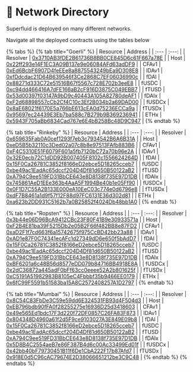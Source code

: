 # 🔗 Network Directory

Superfluid is deployed on many different networks.

Navigate all the deployed contracts using the tables below

{% tabs %}
{% tab title="Goerli" %}
| Resource | Address |
| :--- | :---: |
| Resolver | [0x3710AB3fDE2B61736B8BB0CE845D6c61F667a78E](http://goerli.etherscan.io/address/0x3710AB3fDE2B61736B8BB0CE845D6c61F667a78E) |
| Host | [0x22ff293e14F1EC3A09B137e9e06084AFd63adDF9](http://goerli.etherscan.io/address/0x22ff293e14F1EC3A09B137e9e06084AFd63adDF9) |
| CFAv1 | [0xEd6BcbF6907D4feEEe8a8875543249bEa9D308E8](http://goerli.etherscan.io/address/0xEd6BcbF6907D4feEEe8a8875543249bEa9D308E8) |
| IDAv1 | [0xfDdcdac21D64B639546f3Ce2868C7EF06036990c](http://goerli.etherscan.io/address/0xfDdcdac21D64B639546f3Ce2868C7EF06036990c) |
| fDAI | [0x88271d333C72e51516B67f5567c728E702b3eeE8](http://goerli.etherscan.io/address/0x88271d333C72e51516B67f5567c728E702b3eeE8) |
| fUSDC | [0xc94dd466416A7dFE166aB2cF916D3875C049EBB7](http://goerli.etherscan.io/address/0xc94dd466416A7dFE166aB2cF916D3875C049EBB7) |
| fTUSD | [0x53d00397f03147A9bD9c40443A105A82780deAF1](http://goerli.etherscan.io/address/0x53d00397f03147A9bD9c40443A105A82780deAF1) |
| fDAIx | [0xF2d68898557cCb2Cf4C10c3Ef2B034b2a69DAD00](http://goerli.etherscan.io/address/0xF2d68898557cCb2Cf4C10c3Ef2B034b2a69DAD00) |
| fUSDCx | [0x8aE68021f6170E5a766bE613cEA0d75236ECCa9a](http://goerli.etherscan.io/address/0x8aE68021f6170E5a766bE613cEA0d75236ECCa9a) |
| fTUSDx | [0x95697ec24439E3Eb7ba588c7B279b9B369236941](http://goerli.etherscan.io/address/0x95697ec24439E3Eb7ba588c7B279b9B369236941) |
| ETHx | [0x5943F705aBb6834Cad767e6E4bB258Bc48D9C947](https://goerli.etherscan.io/address/0x5943F705aBb6834Cad767e6E4bB258Bc48D9C947) |
{% endtab %}

{% tab title="Rinkeby" %}
| Resource | Address |
| :--- | :---: |
| Resolver | [0x659635Fab0A0cef1293f7eb3c7934542B6A6B31A](http://rinkeby.etherscan.io/address/0x659635Fab0A0cef1293f7eb3c7934542B6A6B31A) |
| Host | [0xeD5B5b32110c3Ded02a07c8b8e97513FAfb883B6](http://rinkeby.etherscan.io/address/0xeD5B5b32110c3Ded02a07c8b8e97513FAfb883B6) |
| CFAv1 | [0xF4C5310E51F6079F601a5fb7120bC72a70b96e2A](http://rinkeby.etherscan.io/address/0xF4C5310E51F6079F601a5fb7120bC72a70b96e2A) |
| IDAv1 | [0x32E0ecb72C1dDD92B007405F8102c1556624264D](http://rinkeby.etherscan.io/address/0x32E0ecb72C1dDD92B007405F8102c1556624264D) |
| fDAI | [0x15F0Ca26781C3852f8166eD2ebce5D18265cceb7](http://rinkeby.etherscan.io/address/0x15F0Ca26781C3852f8166eD2ebce5D18265cceb7) |
| fUSDC | [0xbe49ac1EadAc65dccf204D4Df81d650B50122aB2](http://rinkeby.etherscan.io/address/0xbe49ac1EadAc65dccf204D4Df81d650B50122aB2) |
| fTUSD | [0xA794C9ee519FD31BbCE643e8D8138f735E97D1DB](http://rinkeby.etherscan.io/address/0xA794C9ee519FD31BbCE643e8D8138f735E97D1DB) |
| fDAIx | [0x745861AeD1EEe363b4AaA5F1994Be40b1e05Ff90](http://rinkeby.etherscan.io/address/0x745861AeD1EEe363b4AaA5F1994Be40b1e05Ff90) |
| fUSDCx | [0x0F1D7C55A2B133E000eA10EeC03c774e0d6796e8](http://rinkeby.etherscan.io/address/0x0F1D7C55A2B133E000eA10EeC03c774e0d6796e8) |
| fTUSDx | [0xdF7B8461a1d9f57f12F88d97FC6131E36d302d81](http://rinkeby.etherscan.io/address/0xdF7B8461a1d9f57f12F88d97FC6131E36d302d81) |
| ETHx | [0xa623b2DD931C5162b7a0B25852f4024Db48bb1A0](https://rinkeby.etherscan.io/address/0xa623b2DD931C5162b7a0B25852f4024Db48bb1A0) |
{% endtab %}

{% tab title="Ropsten" %}
| Resource | Address |
| :--- | :---: |
| Resolver | [0x3b44e06D96BcA9412CBc23F80F41B9e30933571a](http://ropsten.etherscan.io/address/0x3b44e06D96BcA9412CBc23F80F41B9e30933571a) |
| Host | [0xF2B4E81ba39F5215Db2e05B2F66f482BB8e87FD2](http://ropsten.etherscan.io/address/0xF2B4E81ba39F5215Db2e05B2F66f482BB8e87FD2) |
| CFAv1 | [0xaD2F1f7cd663f6a15742675f975CcBD42bb23a88](http://ropsten.etherscan.io/address/0xaD2F1f7cd663f6a15742675f975CcBD42bb23a88) |
| IDAv1 | [0xAD1e87F0C74341ecAFc1d27349dD6e650f5bAdD7](http://ropsten.etherscan.io/address/0xAD1e87F0C74341ecAFc1d27349dD6e650f5bAdD7) |
| fDAI | [0x15F0Ca26781C3852f8166eD2ebce5D18265cceb7](http://ropsten.etherscan.io/address/0x15F0Ca26781C3852f8166eD2ebce5D18265cceb7) |
| fUSDC | [0xbe49ac1EadAc65dccf204D4Df81d650B50122aB2](http://ropsten.etherscan.io/address/0xbe49ac1EadAc65dccf204D4Df81d650B50122aB2) |
| fTUSD | [0xA794C9ee519FD31BbCE643e8D8138f735E97D1DB](http://ropsten.etherscan.io/address/0xA794C9ee519FD31BbCE643e8D8138f735E97D1DB) |
| fDAIx | [0xBF6201a6c48B56d8577eDD079b84716BB4918E8A](http://ropsten.etherscan.io/address/0xBF6201a6c48B56d8577eDD079b84716BB4918E8A) |
| fUSDCx | [0x2dC36872a445adF0bFf63cc0eeee52A2b801625f](http://ropsten.etherscan.io/address/0x2dC36872a445adF0bFf63cc0eeee52A2b801625f) |
| fTUSDx | [0xC5191A51982983B8105eC4Fbbbf35b9466EE0179](http://ropsten.etherscan.io/address/0xC5191A51982983B8105eC4Fbbbf35b9466EE0179) |
| ETHx | [0x6fC99F5591b51583ba15A8C2572408257A1D2797](https://ropsten.etherscan.io/address/0x6fC99F5591b51583ba15A8C2572408257A1D2797) |
{% endtab %}

{% tab title="Mumbai" %}
| Resource | Address |
| :--- | :---: |
| Resolver | [0x8C54C83FbDe3C59e59dd6E324531FB93d4F504d3](https://explorer-mumbai.maticvigil.com/address/0x8C54C83FbDe3C59e59dd6E324531FB93d4F504d3) |
| Host | [0xEB796bdb90fFA0f28255275e16936D25d3418603](https://explorer-mumbai.maticvigil.com/address/0xEB796bdb90fFA0f28255275e16936D25d3418603) |
| CFAv1 | [0x49e565Ed1bdc17F3d220f72DF0857C26FA83F873](https://explorer-mumbai.maticvigil.com/address/0x49e565Ed1bdc17F3d220f72DF0857C26FA83F873) |
| IDAv1 | [0x804348D4960a61f2d5F9ce9103027A3E849E09b8](https://explorer-mumbai.maticvigil.com/address/0x804348D4960a61f2d5F9ce9103027A3E849E09b8) |
| fDAI | [0x15F0Ca26781C3852f8166eD2ebce5D18265cceb7](https://explorer-mumbai.maticvigil.com/address/0x15F0Ca26781C3852f8166eD2ebce5D18265cceb7) |
| fUSDC | [0xbe49ac1EadAc65dccf204D4Df81d650B50122aB2](https://explorer-mumbai.maticvigil.com/address/0xbe49ac1EadAc65dccf204D4Df81d650B50122aB2) |
| fTUSD | [0xA794C9ee519FD31BbCE643e8D8138f735E97D1DB](https://explorer-mumbai.maticvigil.com/address/0xA794C9ee519FD31BbCE643e8D8138f735E97D1DB) |
| fDAIx | [0x5D8B4C2554aeB7e86F387B4d6c00Ac33499Ed01f](https://explorer-mumbai.maticvigil.com/address/0x5D8B4C2554aeB7e86F387B4d6c00Ac33499Ed01f) |
| fUSDCx | [0x42bb40bF79730451B11f6De1CbA222F17b87Afd7](https://explorer-mumbai.maticvigil.com/address/0x42bb40bF79730451B11f6De1CbA222F17b87Afd7) |
| fTUSDx | [0x918E0d5C96cAC79674E2D38066651212be3C9C48](https://explorer-mumbai.maticvigil.com/address/0x918E0d5C96cAC79674E2D38066651212be3C9C48) |
{% endtab %}
{% endtabs %}


